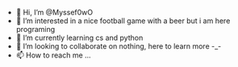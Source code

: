 - 👋 Hi, I’m @Myssef0wO
- 👀 I’m interested in a nice football game with a beer but i am here programing 
- 🌱 I’m currently learning cs and python
- 💞️ I’m looking to collaborate on nothing, here to learn more -_-
- 📫 How to reach me ...

<!---
Myssef0wO/Myssef0wO is a ✨ special ✨ repository because its `README.md` (this file) appears on your GitHub profile.
You can click the Preview link to take a look at your changes.
--->
